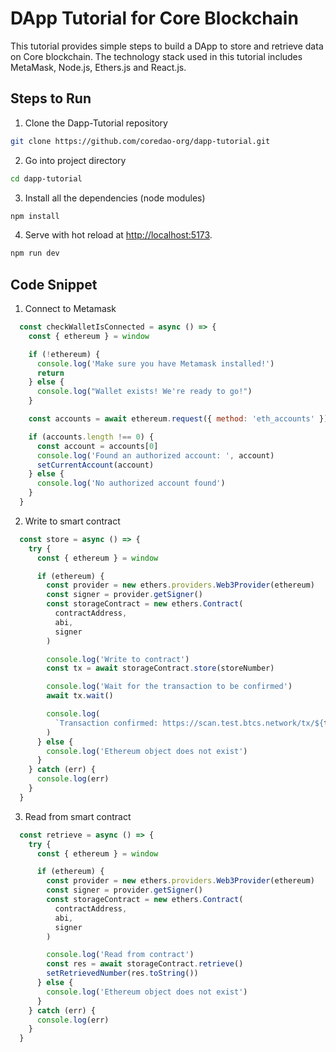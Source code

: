 # DApp Tutorial for Core Blockchain


This tutorial provides simple steps to build a DApp to store and retrieve data on Core blockchain. The technology stack used in this tutorial includes MetaMask, Node.js, Ethers.js and React.js.


## Steps to Run

1. Clone the Dapp-Tutorial repository

```bash
git clone https://github.com/coredao-org/dapp-tutorial.git
```

2. Go into project directory

```bash
cd dapp-tutorial
```

3. Install all the dependencies (node modules)

```bash
npm install
```

4. Serve with hot reload at <http://localhost:5173>.

```bash
npm run dev
```


## Code Snippet

1. Connect to Metamask

```javascript
  const checkWalletIsConnected = async () => {
    const { ethereum } = window

    if (!ethereum) {
      console.log('Make sure you have Metamask installed!')
      return
    } else {
      console.log("Wallet exists! We're ready to go!")
    }

    const accounts = await ethereum.request({ method: 'eth_accounts' })

    if (accounts.length !== 0) {
      const account = accounts[0]
      console.log('Found an authorized account: ', account)
      setCurrentAccount(account)
    } else {
      console.log('No authorized account found')
    }
  }
```



2. Write to smart contract

```javascript
  const store = async () => {
    try {
      const { ethereum } = window

      if (ethereum) {
        const provider = new ethers.providers.Web3Provider(ethereum)
        const signer = provider.getSigner()
        const storageContract = new ethers.Contract(
          contractAddress,
          abi,
          signer
        )

        console.log('Write to contract')
        const tx = await storageContract.store(storeNumber)

        console.log('Wait for the transaction to be confirmed')
        await tx.wait()

        console.log(
          `Transaction confirmed: https://scan.test.btcs.network/tx/${tx.hash}`
        )
      } else {
        console.log('Ethereum object does not exist')
      }
    } catch (err) {
      console.log(err)
    }
  }
```



3. Read from smart contract

```javascript
  const retrieve = async () => {
    try {
      const { ethereum } = window

      if (ethereum) {
        const provider = new ethers.providers.Web3Provider(ethereum)
        const signer = provider.getSigner()
        const storageContract = new ethers.Contract(
          contractAddress,
          abi,
          signer
        )

        console.log('Read from contract')
        const res = await storageContract.retrieve()
        setRetrievedNumber(res.toString())
      } else {
        console.log('Ethereum object does not exist')
      }
    } catch (err) {
      console.log(err)
    }
  }
```
